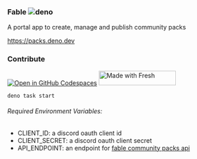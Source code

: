 ### Fable ![deno](https://github.com/fable-community/packs/actions/workflows/deno.yml/badge.svg)

A portal app to create, manage and publish community packs

<https://packs.deno.dev>

### Contribute

[![Open in GitHub Codespaces](https://github.com/codespaces/badge.svg)](https://codespaces.new/fable-community/packs)
<a href="https://fresh.deno.dev">
<img width="175" height="33" src="https://fresh.deno.dev/fresh-badge-dark.svg" alt="Made with Fresh" />
</a>

```
deno task start
```

###### Required Environment Variables:

- CLIENT_ID: a discord oauth client id
- CLIENT_SECRET: a discord oauth client secret
- API_ENDPOINT: an endpoint for
  [fable community packs api](https://github.com/ker0olos/fable)
